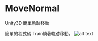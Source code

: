 # MoveNormal
Unity3D 簡單軌跡移動<P>
簡單的程式碼 Train繞著軌跡移動。
![alt text](http://i.imgur.com/tO1YWlK.jpg"test")
